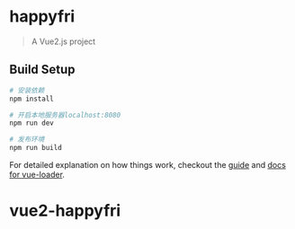 # happyfri

> A Vue2.js project

## Build Setup

``` bash
# 安装依赖
npm install

# 开启本地服务器localhost:8080
npm run dev

# 发布环境
npm run build
```

For detailed explanation on how things work, checkout the [guide](http://vuejs-templates.github.io/webpack/) and [docs for vue-loader](http://vuejs.github.io/vue-loader).
# vue2-happyfri
